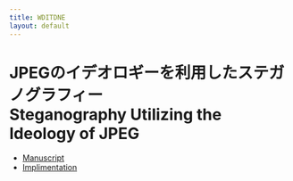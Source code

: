 ```yaml
---
title: WDITDNE
layout: default
---
```

# JPEGのイデオロギーを利用したステガノグラフィー<br>Steganography Utilizing the Ideology of JPEG 

- [Manuscript](manuscript.pdf)
- [Implimentation](https://github.com/ucnv/wditdne/)